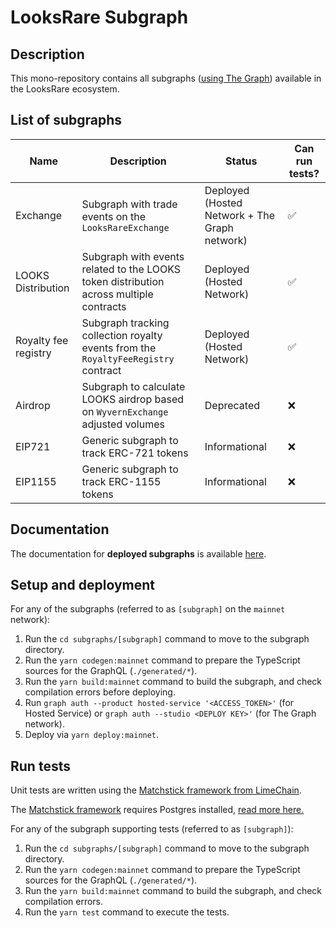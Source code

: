 # LooksRare Subgraph

## Description

This mono-repository contains all subgraphs ([using The Graph](https://docs.looksrare.org/developers/looksrare-subgraph-overview#what-is-a-subgraph)) available in the LooksRare ecosystem.

## List of subgraphs

| Name                 | Description                                                                            | Status                                        | Can run tests? |
| -------------------- | -------------------------------------------------------------------------------------- | --------------------------------------------- | -------------- |
| Exchange             | Subgraph with trade events on the `LooksRareExchange`                                  | Deployed (Hosted Network + The Graph network) | ✅             |
| LOOKS Distribution   | Subgraph with events related to the LOOKS token distribution across multiple contracts | Deployed (Hosted Network)                     | ✅             |
| Royalty fee registry | Subgraph tracking collection royalty events from the `RoyaltyFeeRegistry` contract     | Deployed (Hosted Network)                     | ✅             |
| Airdrop              | Subgraph to calculate LOOKS airdrop based on `WyvernExchange` adjusted volumes         | Deprecated                                    | ❌             |
| EIP721               | Generic subgraph to track ERC-721 tokens                                               | Informational                                 | ❌             |
| EIP1155              | Generic subgraph to track ERC-1155 tokens                                              | Informational                                 | ❌             |

## Documentation

The documentation for **deployed subgraphs** is available [here](https://docs.looksrare.org/developers/category/subgraph-documentation).

## Setup and deployment

For any of the subgraphs (referred to as `[subgraph]` on the `mainnet` network):

1. Run the `cd subgraphs/[subgraph]` command to move to the subgraph directory.
2. Run the `yarn codegen:mainnet` command to prepare the TypeScript sources for the GraphQL (`./generated/*`).
3. Run the `yarn build:mainnet` command to build the subgraph, and check compilation errors before deploying.
4. Run `graph auth --product hosted-service '<ACCESS_TOKEN>'` (for Hosted Service) or `graph auth --studio <DEPLOY KEY>'` (for The Graph network).
5. Deploy via `yarn deploy:mainnet`.

## Run tests

Unit tests are written using the [Matchstick framework from LimeChain](https://github.com/LimeChain/matchstick).

The [Matchstick framework](https://thegraph.com/docs/en/developer/matchstick/) requires Postgres installed, [read more here.](https://github.com/LimeChain/matchstick#os-specific-release-binaries-%EF%B8%8F)

For any of the subgraph supporting tests (referred to as `[subgraph]`):

1. Run the `cd subgraphs/[subgraph]` command to move to the subgraph directory.
2. Run the `yarn codegen:mainnet` command to prepare the TypeScript sources for the GraphQL (`./generated/*`).
3. Run the `yarn build:mainnet` command to build the subgraph, and check compilation errors.
4. Run the `yarn test` command to execute the tests.
